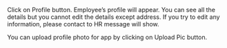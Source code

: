 Click on Profile button. Employee’s profile will appear.
You can see all the details but you cannot edit the details except address. If you try to edit any information, please contact to HR message will show.

You can upload profile photo for app by clicking on Upload Pic button.
